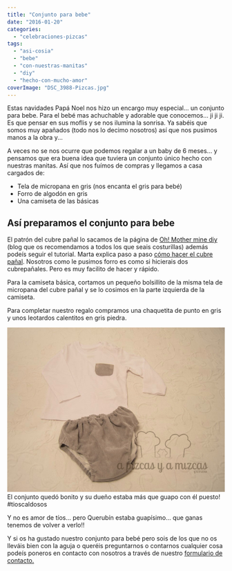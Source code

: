 ```yaml
---
title: "Conjunto para bebe"
date: "2016-01-20"
categories:
  - "celebraciones-pizcas"
tags:
  - "asi-cosia"
  - "bebe"
  - "con-nuestras-manitas"
  - "diy"
  - "hecho-con-mucho-amor"
coverImage: "DSC_3988-Pizcas.jpg"
---
```


Estas navidades Papá Noel nos hizo un encargo muy especial... un conjunto para bebe. Para el bebé mas achuchable y adorable que conocemos... ji ji ji. Es que pensar en sus moflis y se nos ilumina la sonrisa. Ya sabéis que somos muy apañados (todo nos lo decimo nosotros) así que nos pusimos manos a la obra y...

A veces no se nos ocurre que podemos regalar a un baby de 6 meses... y pensamos que era buena idea que tuviera un conjunto único hecho con  nuestras manitas. Así que nos fuímos de compras y llegamos a casa cargados de:

- Tela de micropana en gris (nos encanta el gris para bebé)
- Forro de algodón en gris
- Una camiseta de las básicas

## Así preparamos el conjunto para bebe

El patrón del cubre pañal lo sacamos de la página de [Oh! Mother mine diy](http://www.ohmotherminediy.com/) (blog que os recomendamos a todos los que seais costurillas) además podeís seguir el tutorial. Marta explica paso a paso [cómo hacer el cubre pañal](http://www.ohmotherminediy.com/2012/09/tutorial-cubre-panales-para-bebes.html). Nosotros como le pusimos forro es como si hicierais dos cubrepañales. Pero es muy facilito de hacer y rápido.

Para la camiseta básica, cortamos un pequeño bolsillito de la misma tela de micropana del cubre pañal y se lo cosimos en la parte izquierda de la camiseta.

Para completar nuestro regalo compramos una chaquetita de punto en gris y unos leotardos calentitos en gris piedra.

![El conjunto quedó bonito y su dueño estaba más que guapo con él puesto! #tioscaldosos](images/DSC_3988-Pizcas.jpg) El conjunto quedó bonito y su dueño estaba más que guapo con él puesto! #tioscaldosos

Y no es amor de tíos... pero Querubín estaba guapísimo... que ganas tenemos de volver a verlo!!

Y si os ha gustado nuestro conjunto para bebé pero sois de los que no os lleváis bien con la aguja o queréis preguntarnos o contarnos cualquier cosa podeís poneros en contacto con nosotros a través de nuestro [formulario de contacto.](/contacto/)

